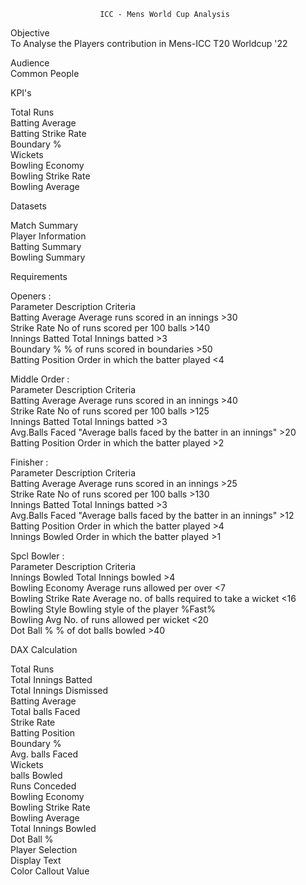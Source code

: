 						ICC - Mens World Cup Analysis			
									
Objective 									
To Analyse the Players contribution in Mens-ICC  T20 Worldcup '22 									
									
Audience									
Common People									
									
KPI's									
									
Total Runs									
Batting Average									
Batting Strike Rate									
Boundary %									
Wickets									
Bowling Economy									
Bowling Strike Rate									
Bowling Average									
									
Datasets									
									
Match Summary									
Player Information									
Batting Summary									
Bowling Summary									
									
									
Requirements									
									
Openers :									
Parameter	Description	Criteria							
Batting Average	Average runs scored in an innings	>30							
Strike Rate	 No of runs scored per 100 balls	>140							
Innings Batted	Total Innings batted	>3							
Boundary %	% of runs scored in boundaries	>50							
Batting Position	Order in which the batter played	<4							
									
Middle Order :									
Parameter	Description	Criteria							
Batting Average	Average runs scored in an innings	>40							
Strike Rate	 No of runs scored per 100 balls	>125							
Innings Batted	Total Innings batted	>3							
Avg.Balls Faced	"Average balls faced by the batter in
 an innings"	>20							
Batting Position	Order in which the batter played	>2							
									
Finisher :									
Parameter	Description	Criteria							
Batting Average	Average runs scored in an innings	>25							
Strike Rate	 No of runs scored per 100 balls	>130							
Innings Batted	Total Innings batted	>3							
Avg.Balls Faced	"Average balls faced by the batter in
 an innings"	>12							
Batting Position	Order in which the batter played	>4							
Innings Bowled	Order in which the batter played	>1							
									
Spcl Bowler :									
Parameter	Description	Criteria							
Innings Bowled	 Total Innings bowled	>4							
Bowling Economy	Average runs allowed per over	<7							
Bowling Strike Rate	Average no. of balls required to take a wicket	<16							
Bowling Style	Bowling style of the player	%Fast%							
Bowling Avg	No. of runs allowed per wicket	<20							
Dot Ball %	 % of dot balls bowled	>40							
									
									
DAX Calculation									
									
Total Runs									
Total Innings Batted									
Total Innings Dismissed									
Batting Average									
Total balls Faced									
Strike Rate									
Batting Position									
Boundary %									
Avg. balls Faced									
Wickets									
balls Bowled									
Runs Conceded									
Bowling Economy									
Bowling Strike Rate									
Bowling Average									
Total Innings Bowled									
Dot Ball %									
Player Selection									
Display Text									
Color Callout Value									
